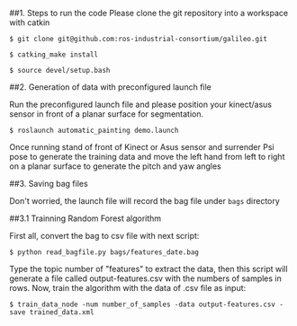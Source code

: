 ##1. Steps to run the code
Please clone the git repository into a workspace with catkin
```
$ git clone git@github.com:ros-industrial-consortium/galileo.git
```
```
$ catking_make install 
```
```
$ source devel/setup.bash
```
##2. Generation of data with preconfigured launch file

Run the preconfigured launch file and please position your kinect/asus sensor in front of a planar surface for segmentation.

```
$ roslaunch automatic_painting demo.launch
```

Once running stand of front of Kinect or Asus sensor and surrender Psi pose to generate the training data and move the left hand from left to right on a planar surface to generate the pitch and yaw angles

##3. Saving bag files

Don't worried, the launch file will record the bag file under `bags` directory

##3.1 Trainning Random Forest algorithm 

First all, convert the bag to csv file with next script:
```
$ python read_bagfile.py bags/features_date.bag
```
Type the topic number of "features" to extract the data, then this script will generate a file called output-features.csv with the numbers of samples in rows. Now, train the algorithm with the data of .csv file as input:    

```
$ train_data_node -num number_of_samples -data output-features.csv -save trained_data.xml
```

